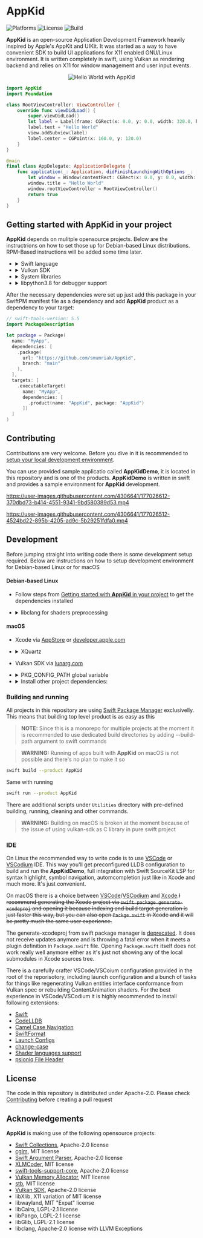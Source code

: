 # **AppKid**

![Platforms](https://img.shields.io/badge/platforms-linux%20x86__64%20|%20%20linux%20arm64-informational)
![License](https://img.shields.io/github/license/smumriak/AppKid)
![Build](https://img.shields.io/github/workflow/status/smumriak/appkid/Build%20AppKidDemo?label=build%20x86_64)

**AppKid** is an open-source Application Development Framework heavily inspired by Apple's AppKit and UIKit. It was started as a way to have convenient SDK to build UI applications for X11 enabled GNU/Linux environment. It is written completely in swift, using Vulkan as rendering backend and relies on X11 for window management and user input events.

<p align="center">
	<img src="https://user-images.githubusercontent.com/4306641/177050935-93acbfca-3e1a-4e00-bdf2-fbbac5ad3ed9.png?raw=true" alt="Hello World with AppKid">
</p>

```swift
import AppKid
import Foundation

class RootViewController: ViewController {
    override func viewDidLoad() {
        super.viewDidLoad()
        let label = Label(frame: CGRect(x: 0.0, y: 0.0, width: 320.0, height: 44.0))
        label.text = "Hello World"
        view.addSubview(label)
        label.center = CGPoint(x: 160.0, y: 120.0)
    }
}

@main
final class AppDelegate: ApplicationDelegate {
    func application(_: Application, didFinishLaunchingWithOptions _: [Application.LaunchOptionsKey: Any]? = nil) -> Bool {
        let window = Window(contentRect: CGRect(x: 0.0, y: 0.0, width: 320.0, height: 240.0))
        window.title = "Hello World"
        window.rootViewController = RootViewController()
        return true
    }
}
```

## Getting started with **AppKid** in your project
**AppKid** depends on mulitple opensource projects. Below are the instructrions on how to set those up for Debian-based Linux distributions. RPM-Based instructions will be added some time later.

- <details>
	<summary>Swift language</summary>
	
	- Get tarball package from [swift.org](https://swift.org/getting-started/#installing-swift), unpack it to some system directory like `/opt/swift` and update global `$PATH` variable
		```bash
		sudo nano /etc/profile.d/10swift_path.sh
		```
		paste this
		```bash
		export PATH=/opt/swift/usr/bin:"${PATH}"`
		```
		where `/opt/swift` is a path to your swift toolchain
	
	- Alternatively install swiftlang package via [swiftlang builds](https://www.swiftlang.xyz/) (does not require extenting `$PATH` variable)
		```bash
		wget -qO - https://archive.swiftlang.xyz/install.sh | sudo bash
		sudo apt install swiftlang -y
		```
  </details>
- <details>
    <summary>Vulkan SDK</summary>

	LunarG is using deprecated apt-key to verify signature so this repo provides more modern and safe configuration via `SupportingFiles`
	```bash
    wget -qO - https://packages.lunarg.com/lunarg-signing-key-pub.asc | gpg --dearmor | sudo tee -a /usr/share/keyrings/lunarg-archive-keyring.gpg
	sudo wget -q https://raw.githubusercontent.com/smumriak/AppKid/main/SupportingFiles/lunarg-vulkan-focal.list -O /etc/apt/sources.list.d/lunarg-vulkan-focal.list
	sudo apt update
	sudo apt install vulkan-sdk -y
	```
  </details>
- <details>
	<summary>System libraries</summary>

	```bash
	sudo apt install -y \
		libx11-dev \
		libxi-dev \
		libwayland-dev \
		libcairo2-dev \
		libpango1.0-dev \
		libglib2.0-dev
	```
  </details>
- <details>
	<summary>libpython3.8 for debugger support</summary>

	> **NOTE:** If you have no intention of debugging Swift code you skip this step

	Swifts LLDB is built using libpython3.8. On modern system you will probably meet libpython3.9 or higher. Just make a symbolic link from new version to old version. Tho this is not ideal and will break with every major distribution update for you
	```bash
	cd /usr/lib/x86_64-linux-gnu
	sudo ln -sf libpython3.10.so libpython3.8.so.1.0
	```
	where `libpython3.10.so` is currently installed version and libpython3.8.so.1.0 is filename against which Swifts LLDB was built.
  </details>
After the necessary dependencies were set up just add this package in your SwiftPM manifest file as a dependency and add **AppKid** product as a dependency to your target:
```swift
// swift-tools-version: 5.5
import PackageDescription

let package = Package(
  name: "MyApp",
  dependencies: [
    .package(
	  url: "https://github.com/smumriak/AppKid", 
	  branch: "main"
	),
  ],
  targets: [
    .executableTarget(
      name: "MyApp",
      dependencies: [
        .product(name: "AppKid", package: "AppKid")
      ])
  ]
)
```

## **Contributing**
Contributions are very welcome. Before you dive in it is recommended to [setup your local development environment](#development).

You can use provided sample applicatio called **AppKidDemo**, it is located in this repository and is one of the products. **AppKidDemo** is written in swift and provides a sample environment for **AppKid** development. 

https://user-images.githubusercontent.com/4306641/177026612-370dbd73-b414-4551-9341-9bd580389d53.mp4

https://user-images.githubusercontent.com/4306641/177026512-4524bd22-895b-4205-ad9c-5b29251fdfa0.mp4

## Development
Before jumping straight into writing code there is some development setup required. Below are instructions on how to setup development environment for Debian-based Linux or for macOS
#### Debian-based Linux
- Follow steps from [Getting started with **AppKid** in your project](#getting-started-with-appkid-in-your-project) to get the dependencies installed
- <details>
	<summary>libclang for shaders preprocessing</summary>

	> **NOTE:** If you have no intention to modify internal **AppKid** shaders you can skip this step

	AppKid is using its own GLSL dialect for internal shaders. It is preprocessed via custom tool that is build on top of libclang.
	
	Install libclang itself
	```bash
	sudo apt install -y \
		libclang-12-dev 
	```
	Install provided package config file for libclang because llvm does not provide one:
	```bash
	sudo mkdir -p /usr/local/lib/pkgconfig
	sudo wget -q https://raw.githubusercontent.com/smumriak/AppKid/main/SupportingFiles/clang.pc -O /usr/local/lib/pkgconfig/clang.pc
	```
  </details>

#### **macOS**
- Xcode via [AppStore](https://apps.apple.com/us/app/xcode/id497799835) or [developer.apple.com](https://developer.apple.com/download/more/)
- <details>
    <summary>XQuartz</summary>
	
    ```bash
    brew install xquartz
    ```
	</details>
- Vulkan SDK via [lunarg.com](https://vulkan.lunarg.com/sdk/home#mac)
- <details>
    <summary>PKG_CONFIG_PATH global variable</summary>

	Update global `PKG_CONFIG_PATH` variable so command line tools would have proper pkg-config search path:
	```bash
	sudo nano /etc/profile
	````
	paste this:
	```bash
	export PKG_CONFIG_PATH="/opt/X11/lib/pkgconfig:/usr/local/lib/pkgconfig:/usr/local/lib:$PKG_CONFIG_PATH"
	```
    Add a launchctl agent that will update environment variables per user session so Xcode could find all the pkg-config files needed to properly build projects:
	```bash
	mkdir -p ~/Library/LaunchAgents
	curl -s https://raw.githubusercontent.com/smumriak/AppKid/main/SupportingFiles/environment.plist -o ~/Library/LaunchAgents/environment.plist
	launchctl load -w ~/Library/LaunchAgents/environment.plist
	```
	> **NOTE:** This file is not backed up by TimeMachine, so you probably want to extend this environment variable for command line tools in some other way

	</details>
- <details>
    <summary>Install other project dependencies:</summary>

	```bash
	brew install \
		pkg-config \
		cairo \
		glib \
		pango
	```
	</details>

### Building and running
All projects in this repository are using [Swift Package Manager](https://www.swift.org/package-manager/) exclusivelly. This means that building top level product is as easy as this
> **NOTE:** Since this is a monorepo for multiple projects at the moment it is recommended to use dedicated build directories by adding --build-path argument to swift commands

> **WARNING:** Running of apps built with **AppKid** on macOS is not possible and there's no plan to make it so

```bash
swift build --product AppKid
```
Same with running
```bash
swift run --product AppKid
```
There are additional scripts under `Utilities` directory with pre-defined building, running, cleaning and other commands.
> **WARNING:** Building on macOS is broken at the moment because of the issue of using vulkan-sdk as C library in pure swift project

### IDE
On Linux the recommended way to write code is to use [VSCode](https://code.visualstudio.com/) or [VSCodium](https://vscodium.com/) IDE. This way you'll get preconfigured LLDB configuration to build and run the **AppKidDemo**, full integration with Swift SourceKit LSP for syntax highlight, symbol navigation, automcompletion just like in Xcode and much more. It's just convenient.

On macOS there is a choice between [VSCode](https://code.visualstudio.com/)/[VSCodium](https://vscodium.com/) and [Xcode](https://developer.apple.com/xcode/).~~I recommend generating the Xcode project via `swift package generate-xcodeproj` and opening it because indexing and build target generation is just faster this way, but you can also open `Packge.swift` in Xcode and it will be pretty much the same user experience.~~

The generate-xcodeproj from swift package manager is [deprecated](https://forums.swift.org/t/rfc-deprecating-generate-xcodeproj/42159). It does not receive updates anymore and is throwing a fatal error when it meets a plugin definition in `Package.swift` file. Opening `Package.swift` itself does not work really well anymore either as it's just not showing any of the local submodules in Xcode sources tree. 

There is a carefully crafter VSCode/VSCoium configuration provided in the root of the reporisotory, including launch configuration and a bunch of tasks for things like regenerating Vulkan entities interface conformance from Vulkan spec or rebuilding ContentAnimation shaders. For the best experience in VSCode/VSCodium it is highly recommended to install following extensions: 
- [Swift](https://marketplace.visualstudio.com/items?itemName=sswg.swift-lang)
- [CodeLLDB](https://marketplace.visualstudio.com/items?itemName=vadimcn.vscode-lldb)
- [Camel Case Navigation](https://marketplace.visualstudio.com/items?itemName=maptz.camelcasenavigation)
- [SwiftFormat](https://marketplace.visualstudio.com/items?itemName=vknabel.vscode-swiftformat)
- [Launch Configs](https://marketplace.visualstudio.com/items?itemName=ArturoDent.launch-config)
- [change-case](https://marketplace.visualstudio.com/items?itemName=wmaurer.change-case)
- [Shader languages support](https://marketplace.visualstudio.com/items?itemName=slevesque.shader)
- [psioniq File Header](https://marketplace.visualstudio.com/items?itemName=psioniq.psi-header)

## License
The code in this repository is distributed under Apache-2.0. Please check [Contributing](#contributing) before creating a pull request

## Acknowledgements
**AppKid** is making use of the following opensource projects:
- [Swift Collections](https://github.com/mirror/libX11), Apache-2.0 license
- [cglm](https://github.com/recp/cglm), MIT license
- [Swift Argument Parser](https://github.com/apple/swift-argument-parser), Apache-2.0 license
- [XLMCoder](https://github.com/CoreOffice/XMLCoder.git), MIT license
- [swift-tools-support-core](https://github.com/apple/swift-tools-support-core), Apache-2.0 license
- [Vulkan Memory Allocator](https://github.com/GPUOpen-LibrariesAndSDKs/VulkanMemoryAllocator), MIT license
- [stb](https://github.com/nothings/stb), MIT license
- [Vulkan SDK](https://www.lunarg.com/vulkan-sdk/), Apache-2.0 license 
- libXlib, X11 variation of MIT license
- libwayland, MIT "Expat" license
- libCairo, LGPL-2.1 license
- libPango, LGPL-2.1 license
- libGlib, LGPL-2.1 license
- libclang, Apache-2.0 license with LLVM Exceptions

